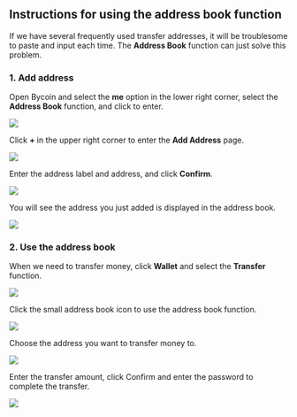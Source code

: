 ## Instructions for using the address book function

If we have several frequently used transfer addresses, it will be troublesome to paste and input each time. The **Address Book** function can just solve this problem.

### 1. Add address

Open Bycoin and select the **me** option in the lower right corner, select the **Address Book** function, and click to enter.

![](../images/address-book/book1.jpg)

Click **+** in the upper right corner to enter the **Add Address** page.

![](../images/address-book/book2.jpg)

Enter the address label and address, and click **Confirm**.

![](../images/address-book/book3.jpg)

You will see the address you just added is displayed in the address book.

![](../images/address-book/book4.jpg)

### 2. Use the address book

When we need to transfer money, click **Wallet** and select the **Transfer** function.

![](../images/address-book/book5.jpg)

Click the small address book icon to use the address book function.

![](../images/address-book/book6.jpg)

Choose the address you want to transfer money to.

![](../images/address-book/book7.jpg)

Enter the transfer amount, click Confirm and enter the password to complete the transfer.

![](../images/address-book/book8.jpg)